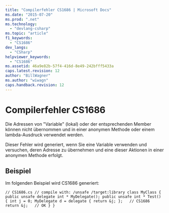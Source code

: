 ```yaml
---
title: "Compilerfehler CS1686 | Microsoft Docs"
ms.date: "2015-07-20"
ms.prod: ".net"
ms.technology: 
  - "devlang-csharp"
ms.topic: "article"
f1_keywords: 
  - "CS1686"
dev_langs: 
  - "CSharp"
helpviewer_keywords: 
  - "CS1686"
ms.assetid: 46a9e82b-57f4-416d-8e49-242bfff5433a
caps.latest.revision: 12
author: "BillWagner"
ms.author: "wiwagn"
caps.handback.revision: 12
---
```

# Compilerfehler CS1686
Die Adressen von "Variable" \(lokal\) oder der entsprechenden Member können nicht übernommen und in einer anonymen Methode oder einem lambda\-Ausdruck verwendet werden.  
  
 Dieser Fehler wird generiert, wenn Sie eine Variable verwenden und versuchen, deren Adresse zu übernehmen und eine dieser Aktionen in einer anonymen Methode erfolgt.  
  
## Beispiel  
 Im folgenden Beispiel wird CS1686 generiert:  
  
```  
// CS1686.cs // compile with: /unsafe /target:library class MyClass { public unsafe delegate int * MyDelegate(); public unsafe int * Test() { int j = 0; MyDelegate d = delegate { return &j; };   // CS1686 return &j;   // OK } }  
```
